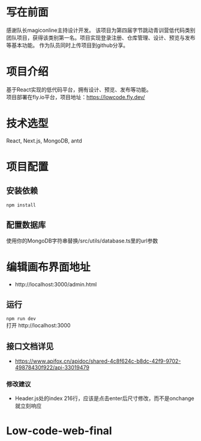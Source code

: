 # 写在前面
感谢队长magiconline主持设计开发。
该项目为第四届字节跳动青训营低代码类别团队项目，获得该类别第一名。项目实现登录注册、仓库管理、设计、预览与发布等基本功能。
作为队员同时上传项目到github分享。

# 项目介绍
基于React实现的低代码平台，拥有设计、预览、发布等功能。  
项目部署在fly.io平台，项目地址：https://lowcode.fly.dev/  

# 技术选型
React, Next.js, MongoDB, antd

# 项目配置
## 安装依赖
`npm install`

## 配置数据库
使用你的MongoDB字符串替换/src/utils/database.ts里的url参数

# 编辑画布界面地址
- http://localhost:3000/admin.html
## 运行
`npm run dev`  
打开 http://localhost:3000


## 接口文档详见
- https://www.apifox.cn/apidoc/shared-4c8f624c-b8dc-42f9-9702-49878430f922/api-33019479


### 修改建议
- Header.js处的index 216行，应该是点击enter后尺寸修改，而不是onchange就立刻响应
# Low-code-web-final
